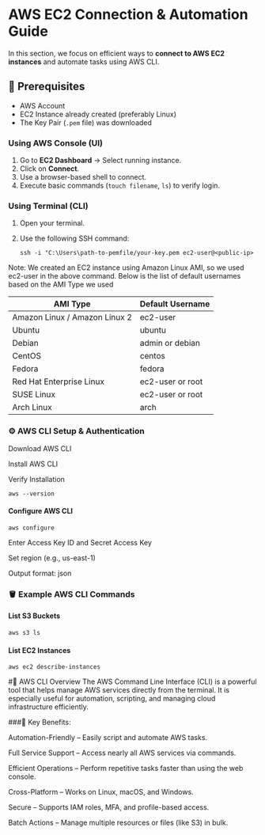 # AWS EC2 Connection & Automation Guide 

In this section, we focus on efficient ways to **connect to AWS EC2 instances** and automate tasks using AWS CLI.

## 📌 Prerequisites

- AWS Account
- EC2 Instance already created (preferably Linux)
- The Key Pair (`.pem` file) was downloaded


### Using AWS Console (UI)
1. Go to **EC2 Dashboard** → Select running instance.
2. Click on **Connect**.
3. Use a browser-based shell to connect.
4. Execute basic commands (`touch filename`, `ls`) to verify login.

### Using Terminal (CLI)
1. Open your terminal.
2. Use the following SSH command:

   
   ```ssh -i "C:\Users\path-to-pemfile/your-key.pem ec2-user@<public-ip>```
   
 Note: We created an EC2 instance using Amazon Linux AMI, so we used ec2-user in the above command. Below is the list of default usernames based on the AMI Type we used


| AMI Type                      | Default Username     |
|------------------------------|----------------------|
| Amazon Linux / Amazon Linux 2| ec2-user             |
| Ubuntu                       | ubuntu               |
| Debian                       | admin or debian      |
| CentOS                       | centos               |
| Fedora                       | fedora               |
| Red Hat Enterprise Linux     | ec2-user or root     |
| SUSE Linux                   | ec2-user or root     |
| Arch Linux                   | arch                 |


### ⚙️ AWS CLI Setup & Authentication

Download AWS CLI

Install AWS CLI

Verify Installation

```aws --version```
#### Configure AWS CLI

```aws configure```

Enter Access Key ID and Secret Access Key

Set region (e.g., us-east-1)

Output format: json

### 🪣 Example AWS CLI Commands
#### List S3 Buckets

```aws s3 ls```


#### List EC2 Instances

```aws ec2 describe-instances```


#🔧 AWS CLI Overview
The AWS Command Line Interface (CLI) is a powerful tool that helps manage AWS services directly from the terminal. It is especially useful for automation, scripting, and managing cloud infrastructure efficiently.

###🚀 Key Benefits:  

Automation-Friendly – Easily script and automate AWS tasks.

Full Service Support – Access nearly all AWS services via commands.

Efficient Operations – Perform repetitive tasks faster than using the web console.

Cross-Platform – Works on Linux, macOS, and Windows.

Secure – Supports IAM roles, MFA, and profile-based access.

Batch Actions – Manage multiple resources or files (like S3) in bulk.

